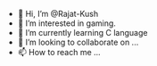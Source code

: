 - 👋 Hi, I’m @Rajat-Kush
- 👀 I’m interested in gaming.
- 🌱 I’m currently learning C language
- 💞️ I’m looking to collaborate on ...
- 📫 How to reach me ...

<!---
Rajat-Kush/Rajat-Kush is a ✨ special ✨ repository because its `README.md` (this file) appears on your GitHub profile.
You can click the Preview link to take a look at your changes.
--->
